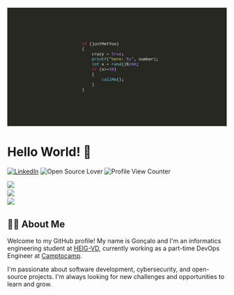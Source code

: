![Banner](./src/banner.jpg)

# Hello World! 👋

[![LinkedIn](https://img.shields.io/badge/LinkedIn-blue?logo=linkedin&logoColor=white)](https://www.linkedin.com/in/goncalocheleno/) ![Open Source Lover](https://badges.frapsoft.com/os/v2/open-source.svg?v=103) ![Profile View Counter](https://komarev.com/ghpvc/?username=lentidas&style=flat&color=blue)

<div id="now-playing">
  <picture>
    <source
      srcset="https://lentidas-now-playing.vercel.app/api?scan=true&theme=dark"
      media="(prefers-color-scheme: dark)"
    />
    <source
      srcset="https://lentidas-now-playing.vercel.app/api?scan=true"
      media="(prefers-color-scheme: light), (prefers-color-scheme: no-preference)"
    />
    <img src="https://lentidas-now-playing.vercel.app/api" />
</div>

<div id="stats">
  <picture>
    <source
      srcset="https://github-readme-stats.vercel.app/api?username=lentidas&show_icons=true&theme=github_dark_dimmed"
      media="(prefers-color-scheme: dark)"
    />
    <source
      srcset="https://github-readme-stats.vercel.app/api?username=lentidas&show_icons=true"
      media="(prefers-color-scheme: light), (prefers-color-scheme: no-preference)"
    />
    <img src="https://github-readme-stats.vercel.app/api?username=lentidas&show_icons=true" />
  </picture>
</div>

<div id="trophies">
  <picture>
    <source
      srcset="https://github-profile-trophy.vercel.app/?username=lentidas&theme=dracula&no-frame=true"
      media="(prefers-color-scheme: dark)"
    />
    <source
      srcset="https://github-profile-trophy.vercel.app/?username=lentidas"
      media="(prefers-color-scheme: light), (prefers-color-scheme: no-preference)"
    />
    <img src="https://github-profile-trophy.vercel.app/?username=lentidas" />
  </picture>
</div>



## 🧑‍💻 About Me

Welcome to my GitHub profile! My name is Gonçalo and I'm an informatics engineering student at [HEIG-VD](https://www.heig-vd.ch/), currently working as a part-time DevOps Engineer at [Camptocamp](https://www.camptocamp.com/).




I'm passionate about software development, cybersecurity, and open-source projects. I'm always looking for new challenges and opportunities to learn and grow.



<!--
**lentidas/lentidas** is a ✨ _special_ ✨ repository because its `README.md` (this file) appears on your GitHub profile.

Here are some ideas to get you started:

- 🔭 I’m currently working on ...
- 🌱 I’m currently learning ...
- 👯 I’m looking to collaborate on ...
- 🤔 I’m looking for help with ...
- 💬 Ask me about ...
- 📫 How to reach me: ...
- 😄 Pronouns: ...
- ⚡ Fun fact: ...
-->
